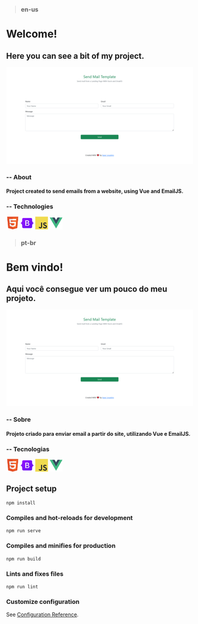 > ### en-us

# Welcome!

## Here you can see a bit of my project.

![](https://github.com/IsaacLouzeiro/send-mail/blob/master/send-mail.png "Preview")

### -- About

####  Project created to send emails from a website, using Vue and EmailJS.

### -- Technologies

<span><img src="https://raw.githubusercontent.com/devicons/devicon/master/icons/html5/html5-original.svg" width="35px" alt="Html 5" title="Html 5" /></span>
<span><img src="https://raw.githubusercontent.com/devicons/devicon/master/icons/bootstrap/bootstrap-original.svg" width="35px" alt="Bootstrap" title="Bootstrap 5" /></span>
<span><img src="https://raw.githubusercontent.com/devicons/devicon/master/icons/javascript/javascript-original.svg" width="35px" alt="JavaScript" title="JavaScript"/></span>
<span><img src="https://raw.githubusercontent.com/devicons/devicon/master/icons/vuejs/vuejs-original.svg" width="35px" alt="Vue" title="Vue 3"/></span>


> ### pt-br

# Bem vindo!

## Aqui você consegue ver um pouco do meu projeto.

![](https://github.com/IsaacLouzeiro/send-mail/blob/master/send-mail.png "Pré-visualização")

### -- Sobre

#### Projeto criado para enviar email a partir do site, utilizando Vue e EmailJS.

### -- Tecnologias


<span><img src="https://raw.githubusercontent.com/devicons/devicon/master/icons/html5/html5-original.svg" width="35px" alt="Html 5" title="Html 5" /></span>
<span><img src="https://raw.githubusercontent.com/devicons/devicon/master/icons/bootstrap/bootstrap-original.svg" width="35px" alt="Bootstrap" title="Bootstrap 5" /></span>
<span><img src="https://raw.githubusercontent.com/devicons/devicon/master/icons/javascript/javascript-original.svg" width="35px" alt="JavaScript" title="JavaScript"/></span>
<span><img src="https://raw.githubusercontent.com/devicons/devicon/master/icons/vuejs/vuejs-original.svg" width="35px" alt="Vue" title="Vue 3"/></span>



## Project setup
```
npm install
```

### Compiles and hot-reloads for development
```
npm run serve
```

### Compiles and minifies for production
```
npm run build
```

### Lints and fixes files
```
npm run lint
```

### Customize configuration
See [Configuration Reference](https://cli.vuejs.org/config/).
